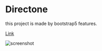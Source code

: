 # Directone
this project is made by bootstrap5 features.

[Link](https://directone1.netlify.app/)

![screenshot](https://user-images.githubusercontent.com/71316063/176407220-18806f1c-5e02-4baf-afcf-cb5a2b41efc7.png)

